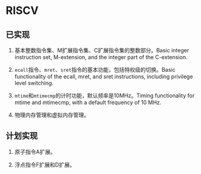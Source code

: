 # RISCV

## 已实现

1. 基本整数指令集、M扩展指令集、C扩展指令集的整数部分。Basic integer instruction set, M-extension, and the integer part of the C-extension.

2. `ecall`指令、`mret`、`sret`指令的基本功能，包括特权级的切换。Basic functionality of the ecall, mret, and sret instructions, including privilege level switching.

3. `mtime`和`mtimecmp`的计时功能，默认频率是10MHz。Timing functionality for mtime and mtimecmp, with a default frequency of 10 MHz.

4. 物理内存管理和虚拟内存管理。

## 计划实现

1. 原子指令A扩展。

2. 浮点指令F扩展和D扩展。

